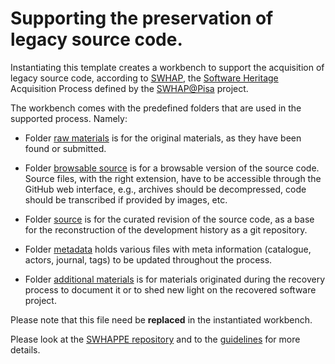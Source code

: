 # Supporting the preservation of legacy source code.

Instantiating this template creates a workbench to support the acquisition of legacy source code, according to [SWHAP](https://www.softwareheritage.org/swhap/), the [Software Heritage](https://www.softwareheritage.org/) Acquisition Process defined by the [SWHAP\@Pisa](
    #TODO:
) project.

The workbench comes with the predefined folders that are used in the supported process. Namely:

- Folder [raw materials](./raw_materials) is for the original materials, as they have been found or submitted.

- Folder [browsable source](./browsable_source) is for a browsable version of the source code. Source files, with the right extension, have to be accessible through the GitHub web interface, e.g., archives should be decompressed, code should be transcribed if provided by images, etc.

- Folder [source](./source) is for the curated revision of the source code, as a base for the reconstruction of the development history as a git repository.

- Folder [metadata](/.metadata) holds various files with meta information (catalogue, actors, journal, tags) to be updated throughout the process. 

- Folder [additional materials](./additional_materials) is for materials originated during the recovery process to document it or to shed new light on the recovered software project.

Please note that this file need be **replaced** in the instantiated workbench.

Please look at the [SWHAPPE repository](https://github.com/Unipisa/SWHAPPE/README.md) and to the [guidelines](https://github.com/SoftwareHeritage/swhapguide/blob/master/SWHAP%40Pisa.pdf)  for more details. 
